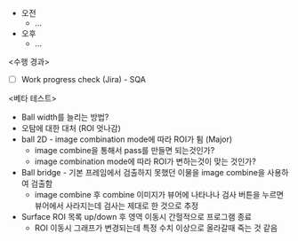 - 오전
	- ...
- 오후
	- ...

<수행 경과>
- [ ] Work progress check (Jira) - SQA

<베타 테스트>
- Ball width를 늘리는 방법?
- 오탐에 대한 대처 (ROI 엇나감)
- ball 2D - image combination mode에 따라 ROI가 튐 (Major)
	- image combine을 통해서 pass를 만들면 되는것인가?
	- image combination mode에 따라 ROI가 변하는것이 맞는 것인가?
- Ball bridge - 기본 프레임에서 검출하지 못했던 이물을 image combine을 사용하여 검출함
	- image combine 후 combine 이미지가 뷰어에 나타나나 검사 버튼을 누르면 뷰어에서 사라지는데 검사는 제대로 한 것으로 추정
- Surface ROI 목록 up/down 후 영역 이동시 간헐적으로 프로그램 종료
	- ROI 이동시 그래프가 변경되는데 특정 수치 이상으로 올라갈때 죽는 것 같음